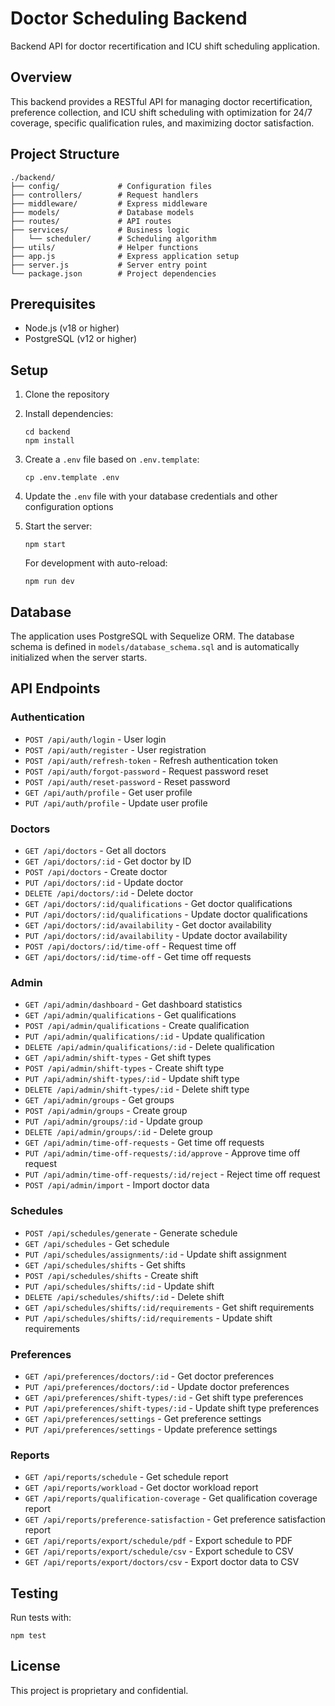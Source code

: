 # Doctor Scheduling Backend

Backend API for doctor recertification and ICU shift scheduling application.

## Overview

This backend provides a RESTful API for managing doctor recertification, preference collection, and ICU shift scheduling with optimization for 24/7 coverage, specific qualification rules, and maximizing doctor satisfaction.

## Project Structure

```
./backend/
├── config/             # Configuration files
├── controllers/        # Request handlers
├── middleware/         # Express middleware
├── models/             # Database models
├── routes/             # API routes
├── services/           # Business logic
│   └── scheduler/      # Scheduling algorithm
├── utils/              # Helper functions
├── app.js              # Express application setup
├── server.js           # Server entry point
└── package.json        # Project dependencies
```

## Prerequisites

- Node.js (v18 or higher)
- PostgreSQL (v12 or higher)

## Setup

1. Clone the repository
2. Install dependencies:
   ```
   cd backend
   npm install
   ```
3. Create a `.env` file based on `.env.template`:
   ```
   cp .env.template .env
   ```
4. Update the `.env` file with your database credentials and other configuration options
5. Start the server:
   ```
   npm start
   ```
   
   For development with auto-reload:
   ```
   npm run dev
   ```

## Database

The application uses PostgreSQL with Sequelize ORM. The database schema is defined in `models/database_schema.sql` and is automatically initialized when the server starts.

## API Endpoints

### Authentication
- `POST /api/auth/login` - User login
- `POST /api/auth/register` - User registration
- `POST /api/auth/refresh-token` - Refresh authentication token
- `POST /api/auth/forgot-password` - Request password reset
- `POST /api/auth/reset-password` - Reset password
- `GET /api/auth/profile` - Get user profile
- `PUT /api/auth/profile` - Update user profile

### Doctors
- `GET /api/doctors` - Get all doctors
- `GET /api/doctors/:id` - Get doctor by ID
- `POST /api/doctors` - Create doctor
- `PUT /api/doctors/:id` - Update doctor
- `DELETE /api/doctors/:id` - Delete doctor
- `GET /api/doctors/:id/qualifications` - Get doctor qualifications
- `PUT /api/doctors/:id/qualifications` - Update doctor qualifications
- `GET /api/doctors/:id/availability` - Get doctor availability
- `PUT /api/doctors/:id/availability` - Update doctor availability
- `POST /api/doctors/:id/time-off` - Request time off
- `GET /api/doctors/:id/time-off` - Get time off requests

### Admin
- `GET /api/admin/dashboard` - Get dashboard statistics
- `GET /api/admin/qualifications` - Get qualifications
- `POST /api/admin/qualifications` - Create qualification
- `PUT /api/admin/qualifications/:id` - Update qualification
- `DELETE /api/admin/qualifications/:id` - Delete qualification
- `GET /api/admin/shift-types` - Get shift types
- `POST /api/admin/shift-types` - Create shift type
- `PUT /api/admin/shift-types/:id` - Update shift type
- `DELETE /api/admin/shift-types/:id` - Delete shift type
- `GET /api/admin/groups` - Get groups
- `POST /api/admin/groups` - Create group
- `PUT /api/admin/groups/:id` - Update group
- `DELETE /api/admin/groups/:id` - Delete group
- `GET /api/admin/time-off-requests` - Get time off requests
- `PUT /api/admin/time-off-requests/:id/approve` - Approve time off request
- `PUT /api/admin/time-off-requests/:id/reject` - Reject time off request
- `POST /api/admin/import` - Import doctor data

### Schedules
- `POST /api/schedules/generate` - Generate schedule
- `GET /api/schedules` - Get schedule
- `PUT /api/schedules/assignments/:id` - Update shift assignment
- `GET /api/schedules/shifts` - Get shifts
- `POST /api/schedules/shifts` - Create shift
- `PUT /api/schedules/shifts/:id` - Update shift
- `DELETE /api/schedules/shifts/:id` - Delete shift
- `GET /api/schedules/shifts/:id/requirements` - Get shift requirements
- `PUT /api/schedules/shifts/:id/requirements` - Update shift requirements

### Preferences
- `GET /api/preferences/doctors/:id` - Get doctor preferences
- `PUT /api/preferences/doctors/:id` - Update doctor preferences
- `GET /api/preferences/shift-types/:id` - Get shift type preferences
- `PUT /api/preferences/shift-types/:id` - Update shift type preferences
- `GET /api/preferences/settings` - Get preference settings
- `PUT /api/preferences/settings` - Update preference settings

### Reports
- `GET /api/reports/schedule` - Get schedule report
- `GET /api/reports/workload` - Get doctor workload report
- `GET /api/reports/qualification-coverage` - Get qualification coverage report
- `GET /api/reports/preference-satisfaction` - Get preference satisfaction report
- `GET /api/reports/export/schedule/pdf` - Export schedule to PDF
- `GET /api/reports/export/schedule/csv` - Export schedule to CSV
- `GET /api/reports/export/doctors/csv` - Export doctor data to CSV

## Testing

Run tests with:
```
npm test
```

## License

This project is proprietary and confidential.